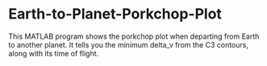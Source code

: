 # Earth-to-Planet-Porkchop-Plot
This MATLAB program shows the porkchop plot when departing from Earth to another planet. It tells you the minimum delta_v from the C3 contours, along with its time of flight.
